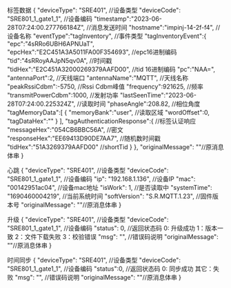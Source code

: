 标签数据
{
    "deviceType":   "SRE401",  //设备类型
    "deviceCode":     "SRE801_1_gate1_1",  //设备编码
    "timestamp":"2023-06-28T07:24:00.277766184Z",  //消息发送时间
    "hostname":"impinj-14-2f-f4",  //设备名称
    "eventType":"tagInventory",  //事件类型
    "tagInventoryEvent":{
        "epc":"4sRRo6UBH6APNUaT",  
        "epcHex":"E2C451A3A5011FA00F354693",  //epc16进制编码
        "tid":"4sRRoyAAJpN5qv0A",  //时间戳
        "tidHex":"E2C451A32000269379AAFD00",  //tid 16进制编码
        "pc":"NAA=",  
        "antennaPort":2,  //天线端口
        "antennaName":"MQTT",  //天线名称
        "peakRssiCdbm":-5750,  //Rssi Cdbm峰值
        "frequency":921625,  //频率
        "transmitPowerCdbm":1000,  //发射功率
        "lastSeenTime":"2023-06-28T07:24:00.225324Z",  //读取时间
        "phaseAngle":208.82,  //相位角度
        "tagMemoryData":[
            {
                "memoryBank":"user", //读取区域
                "wordOffset":0,
                "tagDataHex":""
            }
        ],
        "tagAuthenticationResponse":{  //标签认证响应
            "messageHex":"054CB6BBC56A", //密文
            "responseHex":"EE69413D90DE7AA7", //随机数时间戳
            "tidHex":"51A3269379AAFD00"  //shortTid
        }
    },
    "originalMessage": ""//原消息体串
}

心跳
{
"deviceType":   "SRE401",  //设备类型
"deviceCode":     "SRE801_1_gate1_1",  //设备编码
"ip":   "192.168.1.136",   //设备IP
"mac":  "00142951ac04",    //设备mac地址
"isWork":       1,  //是否读取中
"systemTime":   "1690460004219",  //当前系统时间
"softVersion":  "S.R.MQTT.1.23",   //固件版本号
"originalMessage": ""//原消息体串
}

升级
{
"deviceType":   "SRE401",  //设备类型
"deviceCode":     "SRE801_1_gate1_1",  //设备编码
"status": 0,  //返回状态码 0: 升级成功 1：版本一致 2：文件下载失败 3：校验错误
"msg": "",   //错误码说明
"originalMessage": ""//原消息体串
}

时间同步
{
"deviceType":   "SRE401",  //设备类型
"deviceCode":     "SRE801_1_gate1_1",  //设备编码
"status":0,   //返回状态码 0: 同步成功  其它：失败
"msg": "",   //错误码说明
"originalMessage": ""//原消息体串
}

